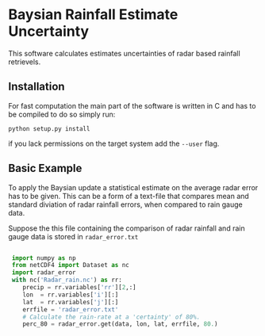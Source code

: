 # Baysian Rainfall Estimate Uncertainty

This software calculates estimates uncertainties of radar based rainfall retrievels. 
## Installation
For fast computation the main part of the software is written in C and has to be compiled to do so simply run:

```
python setup.py install
```
if you lack permissions on the target system add the ```--user``` flag.

## Basic Example
To apply the Baysian update a statistical estimate on the average radar error has to be given. This can be a form of a text-file that compares mean and standard diviation of radar rainfall errors, when compared to rain gauge data.

Suppose the this file containing the comparison of radar rainfall and rain gauge data is stored in ```radar_error.txt``` 

```python

 import numpy as np
 from netCDF4 import Dataset as nc
 import radar_error
 with nc('Radar_rain.nc') as rr:
    precip = rr.variables['rr'][2,:]
    lon  = rr.variables['i'][:]
    lat  = rr.variables['j'][:]
    errfile = 'radar_error.txt'
    # Calculate the rain-rate at a 'certainty' of 80%.
    perc_80 = radar_error.get(data, lon, lat, errfile, 80.)
```
